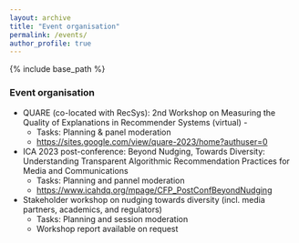 ```yaml
---
layout: archive
title: "Event organisation"
permalink: /events/
author_profile: true
---
```


{% include base_path %}


### Event organisation
* QUARE (co-located with RecSys): 2nd Workshop on Measuring the Quality of Explanations  in Recommender Systems (virtual) -
  * Tasks: Planning & panel moderation
  * https://sites.google.com/view/quare-2023/home?authuser=0
* ICA 2023 post-conference: Beyond Nudging, Towards Diversity: Understanding Transparent Algorithmic Recommendation Practices for Media and Communications
  * Tasks: Planning and pannel moderation
  * https://www.icahdq.org/mpage/CFP_PostConfBeyondNudging
* Stakeholder workshop on nudging towards diversity (incl. media partners, academics, and regulators)
  * Tasks: Planning and session moderation
  * Workshop report available on request

